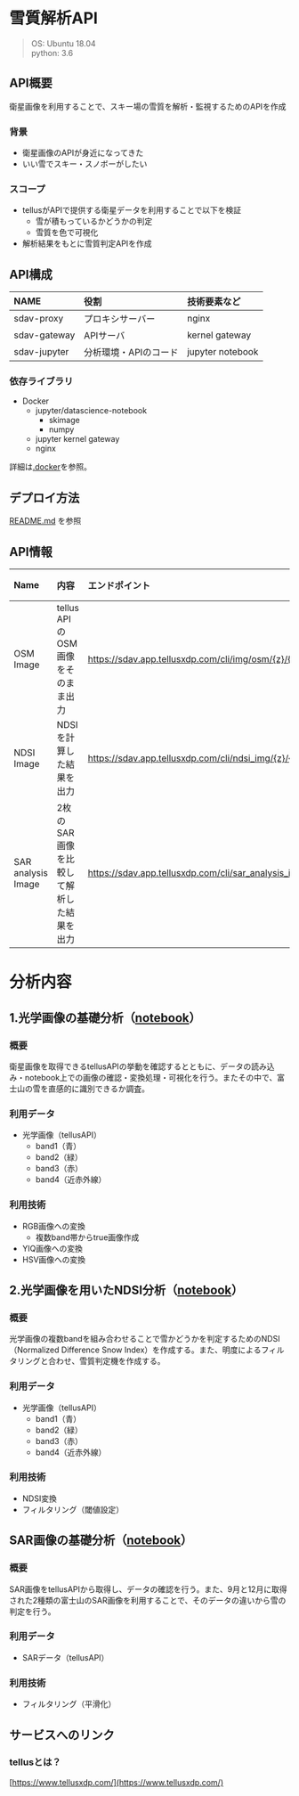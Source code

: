 # 雪質解析API

>OS: Ubuntu 18.04  
>python: 3.6  


## API概要

衛星画像を利用することで、スキー場の雪質を解析・監視するためのAPIを作成

### 背景
* 衛星画像のAPIが身近になってきた
* いい雪でスキー・スノボーがしたい

### スコープ

* tellusがAPIで提供する衛星データを利用することで以下を検証
    * 雪が積もっているかどうかの判定
    * 雪質を色で可視化
* 解析結果をもとに雪質判定APIを作成


## API構成

| NAME | 役割 | 技術要素など |
|:--|:--|:--|
| sdav-proxy| プロキシサーバー | nginx |
| sdav-gateway| APIサーバ | kernel gateway |
| sdav-jupyter| 分析環境・APIのコード | jupyter notebook |


### 依存ライブラリ

* Docker 
    * jupyter/datascience-notebook
        * skimage
        * numpy
    * jupyter kernel gateway
    * nginx

詳細は[.docker](https://github.com/tellusxdp/sdav/tree/master/.docker)を参照。

## デプロイ方法

[README.md](https://github.com/tellusxdp/sdav) を参照


## API情報

| Name | 内容 | エンドポイント | API例| 出力形式|
|:--|:--|:--|:--|:--|
| OSM Image| tellus APIのOSM画像をそのまま出力 | https://sdav.app.tellusxdp.com/cli/img/osm/{z}/{x}/{y} | https://sdav.app.tellusxdp.com/cli/img/osm/13/7252/3234 <br>localの場合:<br>   http://localhost:8889/img/osm/13/7252/3234  | html |
| NDSI Image| NDSIを計算した結果を出力 | https://sdav.app.tellusxdp.com/cli/ndsi_img/{z}/{x}/{y} | https://sdav.app.tellusxdp.com/cli/ndsi_img/13/7252/3234   <br>localの場合:<br>   http://localhost:8889/ndsi_img/13/7252/3234 | html |
| SAR analysis Image| 2枚のSAR画像を比較して解析した結果を出力 | https://sdav.app.tellusxdp.com/cli/sar_analysis_img | https://sdav.app.tellusxdp.com/cli/sar_analysis_img   <br>localの場合:<br>   http://localhost:8889/sar_analysis_img | html |



# 分析内容

## 1.光学画像の基礎分析（[notebook](https://github.com/tellusxdp/sdav/blob/master/notebooks/analysis/%E5%85%89%E5%AD%A6%E7%94%BB%E5%83%8F%E3%81%AE%E5%9F%BA%E7%A4%8E%E5%88%86%E6%9E%90.ipynb)）

### 概要
衛星画像を取得できるtellusAPIの挙動を確認するとともに、データの読み込み・notebook上での画像の確認・変換処理・可視化を行う。またその中で、富士山の雪を直感的に識別できるか調査。

### 利用データ
* 光学画像（tellusAPI）
	* band1（青）
	* band2（緑）
	* band3（赤）
	* band4（近赤外線）

###  利用技術
* RGB画像への変換
	* 複数band帯からtrue画像作成
* YIQ画像への変換
* HSV画像への変換


## 2.光学画像を用いたNDSI分析（[notebook](https://github.com/tellusxdp/sdav/blob/master/notebooks/analysis/%E5%85%89%E5%AD%A6%E7%94%BB%E5%83%8F%E3%82%92%E4%BD%BF%E3%81%84NDSI%E3%82%92%E5%88%86%E6%9E%90.ipynb)）

### 概要
光学画像の複数bandを組み合わせることで雪かどうかを判定するためのNDSI（Normalized Difference Snow Index）を作成する。また、明度によるフィルタリングと合わせ、雪質判定機を作成する。

### 利用データ
* 光学画像（tellusAPI）
	* band1（青）
	* band2（緑）
	* band3（赤）
	* band4（近赤外線） 
	
### 利用技術
* NDSI変換
* フィルタリング（閾値設定）


## SAR画像の基礎分析（[notebook](https://github.com/tellusxdp/sdav/blob/master/notebooks/analysis/SAR%E7%94%BB%E5%83%8F%E3%81%AE%E5%9F%BA%E7%A4%8E%E5%88%86%E6%9E%90.ipynb)）

### 概要
SAR画像をtellusAPIから取得し、データの確認を行う。また、9月と12月に取得された2種類の富士山のSAR画像を利用することで、そのデータの違いから雪の判定を行う。

### 利用データ
* SARデータ（tellusAPI）

### 利用技術
* フィルタリング（平滑化）


## サービスへのリンク


### tellusとは？
[https://www.tellusxdp.com/](https://www.tellusxdp.com/)
